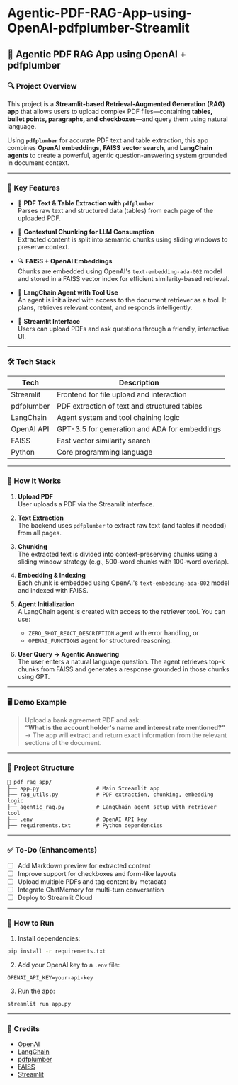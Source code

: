 # Agentic-PDF-RAG-App-using-OpenAI-pdfplumber-Streamlit

## 🧠 Agentic PDF RAG App using OpenAI + pdfplumber

### 🔍 Project Overview

This project is a **Streamlit-based Retrieval-Augmented Generation (RAG) app** that allows users to upload complex PDF files—containing **tables, bullet points, paragraphs, and checkboxes**—and query them using natural language.

Using **`pdfplumber`** for accurate PDF text and table extraction, this app combines **OpenAI embeddings**, **FAISS vector search**, and **LangChain agents** to create a powerful, agentic question-answering system grounded in document context.

---

### 📌 Key Features

- 📄 **PDF Text & Table Extraction with `pdfplumber`**  
  Parses raw text and structured data (tables) from each page of the uploaded PDF.

- 🧩 **Contextual Chunking for LLM Consumption**  
  Extracted content is split into semantic chunks using sliding windows to preserve context.

- 🔍 **FAISS + OpenAI Embeddings**  
  Chunks are embedded using OpenAI's `text-embedding-ada-002` model and stored in a FAISS vector index for efficient similarity-based retrieval.

- 🤖 **LangChain Agent with Tool Use**  
  An agent is initialized with access to the document retriever as a tool. It plans, retrieves relevant content, and responds intelligently.

- 💬 **Streamlit Interface**  
  Users can upload PDFs and ask questions through a friendly, interactive UI.

---

### 🛠 Tech Stack

| Tech            | Description                                     |
|------------------|-------------------------------------------------|
| Streamlit        | Frontend for file upload and interaction        |
| pdfplumber       | PDF extraction of text and structured tables    |
| LangChain        | Agent system and tool chaining logic            |
| OpenAI API       | GPT-3.5 for generation and ADA for embeddings   |
| FAISS            | Fast vector similarity search                   |
| Python           | Core programming language                       |

---

### 🔧 How It Works

1. **Upload PDF**  
   User uploads a PDF via the Streamlit interface.

2. **Text Extraction**  
   The backend uses `pdfplumber` to extract raw text (and tables if needed) from all pages.

3. **Chunking**  
   The extracted text is divided into context-preserving chunks using a sliding window strategy (e.g., 500-word chunks with 100-word overlap).

4. **Embedding & Indexing**  
   Each chunk is embedded using OpenAI's `text-embedding-ada-002` model and indexed with FAISS.

5. **Agent Initialization**  
   A LangChain agent is created with access to the retriever tool. You can use:
   - `ZERO_SHOT_REACT_DESCRIPTION` agent with error handling, or
   - `OPENAI_FUNCTIONS` agent for structured reasoning.

6. **User Query → Agentic Answering**  
   The user enters a natural language question. The agent retrieves top-k chunks from FAISS and generates a response grounded in those chunks using GPT.

---

### 🖥️ Demo Example

> Upload a bank agreement PDF and ask:  
> **“What is the account holder's name and interest rate mentioned?”**  
> → The app will extract and return exact information from the relevant sections of the document.

---

### 📁 Project Structure

```
📁 pdf_rag_app/
├── app.py                  # Main Streamlit app
├── rag_utils.py            # PDF extraction, chunking, embedding logic
├── agentic_rag.py          # LangChain agent setup with retriever tool
├── .env                    # OpenAI API key
├── requirements.txt        # Python dependencies
```

---

### ✅ To-Do (Enhancements)

- [ ] Add Markdown preview for extracted content
- [ ] Improve support for checkboxes and form-like layouts
- [ ] Upload multiple PDFs and tag content by metadata
- [ ] Integrate ChatMemory for multi-turn conversation
- [ ] Deploy to Streamlit Cloud

---

### 📌 How to Run

1. Install dependencies:
```bash
pip install -r requirements.txt
```

2. Add your OpenAI key to a `.env` file:
```env
OPENAI_API_KEY=your-api-key
```

3. Run the app:
```bash
streamlit run app.py
```

---

### 🙌 Credits

- [OpenAI](https://openai.com/)
- [LangChain](https://www.langchain.com/)
- [pdfplumber](https://github.com/jsvine/pdfplumber)
- [FAISS](https://github.com/facebookresearch/faiss)
- [Streamlit](https://streamlit.io/)

